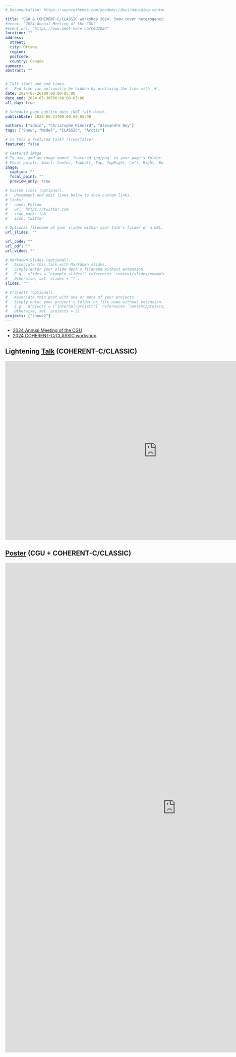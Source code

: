 ```yaml
---
# Documentation: https://sourcethemes.com/academic/docs/managing-content/

title: "CGU & COHERENT-C/CLASSIC workshop 2024: Snow cover heterogeneity and its impact on the Climate and Carbon cycle of Arctic regions (SnowC2)"
#event: "2024 Annual Meeting of the CGU"
#event_url: "https://www.meet-here.ca/CGU2024"
location: ""
address:
  street: 
  city: Ottawa
  region:
  postcode: 
  country: Canada
summary:
abstract: ""


# Talk start and end times.
#   End time can optionally be hidden by prefixing the line with `#`.
date: 2024-05-26T00:00:00-05:00
date_end: 2024-05-30T00:00:00-05:00
all_day: true

# Schedule page publish date (NOT talk date).
publishDate: 2024-05-23T00:00:00-05:00

authors: ["admin", "Christophe Kinnard", "Alexandre Roy"]
tags: ["Snow", "Model", "CLASSIC", "Arctic"]

# Is this a featured talk? (true/false)
featured: false

# Featured image
# To use, add an image named `featured.jpg/png` to your page's folder.
# Focal points: Smart, Center, TopLeft, Top, TopRight, Left, Right, BottomLeft, Bottom, BottomRight.
image:
  caption: ""
  focal_point: ""
  preview_only: true

# Custom links (optional).
#   Uncomment and edit lines below to show custom links.
# links:
# - name: Follow
#   url: https://twitter.com
#   icon_pack: fab
#   icon: twitter

# Optional filename of your slides within your talk's folder or a URL.
url_slides: ""

url_code: ""
url_pdf: ""
url_video: ""

# Markdown Slides (optional).
#   Associate this talk with Markdown slides.
#   Simply enter your slide deck's filename without extension.
#   E.g. `slides = "example-slides"` references `content/slides/example-slides.md`.
#   Otherwise, set `slides = ""`.
slides: ""

# Projects (optional).
#   Associate this post with one or more of your projects.
#   Simply enter your project's folder or file name without extension.
#   E.g. `projects = ["internal-project"]` references `content/project/deep-learning/index.md`.
#   Otherwise, set `projects = []`.
projects: ["snowc2"]
---
```


- [2024 Annual Meeting of the CGU](https://www.meet-here.ca/CGU2024)
- [2024 COHERENT-C/CLASSIC workshop](https://cccma.gitlab.io/classic_pages/info/2024workshop/)

## Lightening [Talk](short_talk_COHERENT_CLASSIC_2024_LALANDE_compressed.pdf) (COHERENT-C/CLASSIC)

<iframe src="https://docs.google.com/presentation/d/e/2PACX-1vTHaSDnjBbZT9ESddLTLoJtdil96TUbtm3oA3ZbCKD-88Xs8B6Rkpp9keKDwPV9EzqRWs8wX8fpH9TZ/embed?start=false&loop=false&delayms=3000" frameborder="0" width="960" height="569" allowfullscreen="true" mozallowfullscreen="true" webkitallowfullscreen="true"></iframe>

## [Poster](poster_CGU_CLASSIC_2024_LALANDE.pdf) (CGU + COHERENT-C/CLASSIC)

<iframe src="https://docs.google.com/presentation/d/e/2PACX-1vS7UCwN5k-Rb7LsloXVef-5hPzOVGxu4C1ZGyeiWpZzIlAYuFOXeUj46-sMRVF0jWTY4b-rZBJJq8SR/embed?start=false&loop=false&delayms=3000" frameborder="0" width="1079" height="1554" allowfullscreen="true" mozallowfullscreen="true" webkitallowfullscreen="true"></iframe>



